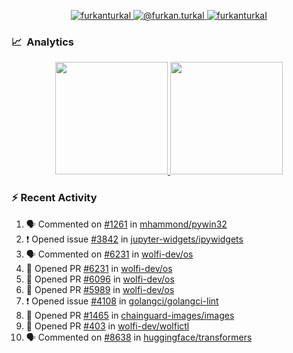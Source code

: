 <p align="center">
  <a href="https://linkedin.com/in/furkanturkal" target="blank">
    <img src="https://img.shields.io/badge/linkedin-%230077B5.svg?&style=for-the-badge&logo=linkedin&logoColor=white" alt="furkanturkal" />
  </a>
  <a href="https://medium.com/@furkan.turkal" target="blank">
    <img src="https://img.shields.io/badge/medium-%2312100E.svg?&style=for-the-badge&logo=medium&logoColor=white" alt="@furkan.turkal" />
  </a>
  <a href="https://twitter.com/furkanturkaI" target="blank">
    <img src="https://img.shields.io/badge/Twitter-1DA1F2?style=for-the-badge&logo=twitter&logoColor=white" alt="furkanturkaI" />
  </a>
</p>

### 📈 &nbsp;Analytics

<p align="center">
  <a href="https://coderstats.net/github/#Dentrax">
    <img height="180em" src="https://github-readme-stats-eight-theta.vercel.app/api?username=Dentrax&show_icons=true&theme=algolia&include_all_commits=true&count_private=true&line_height=26"/>
    <img height="180em" src="https://github-readme-stats-eight-theta.vercel.app/api/top-langs/?username=Dentrax&layout=compact&langs_count=8&theme=algolia&line_height=26"/>
  </a>
</p>

### :zap: Recent Activity

<!--START_SECTION:activity-->
1. 🗣 Commented on [#1261](https://github.com/mhammond/pywin32/issues/1261#issuecomment-1748200147) in [mhammond/pywin32](https://github.com/mhammond/pywin32)
2. ❗ Opened issue [#3842](https://github.com/jupyter-widgets/ipywidgets/issues/3842) in [jupyter-widgets/ipywidgets](https://github.com/jupyter-widgets/ipywidgets)
3. 🗣 Commented on [#6231](https://github.com/wolfi-dev/os/pull/6231#issuecomment-1747327724) in [wolfi-dev/os](https://github.com/wolfi-dev/os)
4. 💪 Opened PR [#6231](https://github.com/wolfi-dev/os/pull/6231) in [wolfi-dev/os](https://github.com/wolfi-dev/os)
5. 💪 Opened PR [#6096](https://github.com/wolfi-dev/os/pull/6096) in [wolfi-dev/os](https://github.com/wolfi-dev/os)
6. 💪 Opened PR [#5989](https://github.com/wolfi-dev/os/pull/5989) in [wolfi-dev/os](https://github.com/wolfi-dev/os)
7. ❗ Opened issue [#4108](https://github.com/golangci/golangci-lint/issues/4108) in [golangci/golangci-lint](https://github.com/golangci/golangci-lint)
8. 💪 Opened PR [#1465](https://github.com/chainguard-images/images/pull/1465) in [chainguard-images/images](https://github.com/chainguard-images/images)
9. 💪 Opened PR [#403](https://github.com/wolfi-dev/wolfictl/pull/403) in [wolfi-dev/wolfictl](https://github.com/wolfi-dev/wolfictl)
10. 🗣 Commented on [#8638](https://github.com/huggingface/transformers/issues/8638#issuecomment-1729745797) in [huggingface/transformers](https://github.com/huggingface/transformers)
<!--END_SECTION:activity-->
